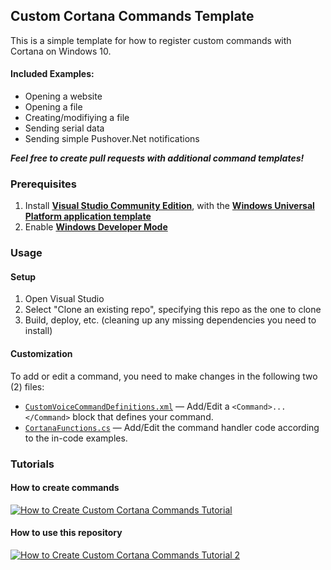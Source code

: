 ## Custom Cortana Commands Template

This is a simple template for how to register custom commands with Cortana on Windows 10.

#### Included Examples:
- Opening a website
- Opening a file
- Creating/modifiying a file
- Sending serial data
- Sending simple Pushover.Net notifications

***Feel free to create pull requests with additional command templates!***

### Prerequisites

1. Install [**Visual Studio Community Edition**](https://visualstudio.microsoft.com/vs/community/), with the
   [**Windows Universal Platform application template**](https://visualstudio.microsoft.com/vs/features/universal-windows-platform/)
2. Enable [**Windows Developer Mode**](https://docs.microsoft.com/en-us/windows/uwp/get-started/enable-your-device-for-development)

### Usage

#### Setup
1. Open Visual Studio
1. Select "Clone an existing repo", specifying this repo as the one to clone
1. Build, deploy, etc. (cleaning up any missing dependencies you need to install)

#### Customization

To add or edit a command, you need to make changes in the following two (2) files:

- [`CustomVoiceCommandDefinitions.xml`](CustomCortanaCommands/CustomVoiceCommandDefinitions.xml) &mdash;
  Add/Edit a `<Command>...</Command>` block that defines your command.
- [`CortanaFunctions.cs`](CustomCortanaCommands/CortanaFunctions.cs) &mdash; Add/Edit the command handler
  code according to the in-code examples.

### Tutorials

#### How to create commands

[![How to Create Custom Cortana Commands Tutorial](http://img.youtube.com/vi/0Wcn-ZK9mi4/0.jpg)](https://youtu.be/0Wcn-ZK9mi4 "Tutorial Video")

#### How to use this repository

[![How to Create Custom Cortana Commands Tutorial 2](http://img.youtube.com/vi/GICF03UAOcQ/0.jpg)](https://youtu.be/GICF03UAOcQ "Tutorial Video 2")
